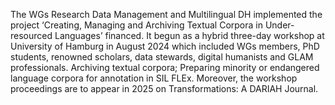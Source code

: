 
The WGs Research Data Management and Multilingual DH implemented the project ‘Creating, Managing and Archiving Textual Corpora in Under-resourced Languages’ financed. It begun as a hybrid three-day workshop at University of Hamburg in August 2024 which included WGs members, PhD students, renowned scholars, data stewards, digital humanists and GLAM professionals.
Archiving textual corpora; 
Preparing minority or endangered language corpora for annotation in SIL FLEx.
Moreover, the workshop proceedings are to appear in 2025 on Transformations: A DARIAH Journal.
